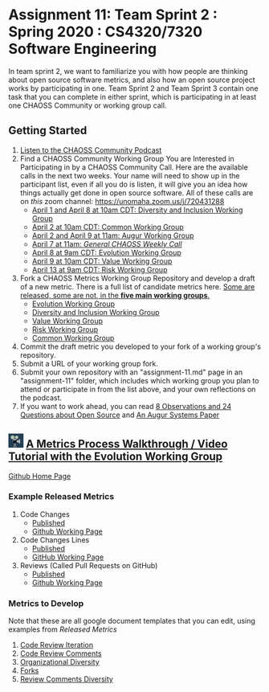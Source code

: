 # Assignment 11: Team Sprint 2 : Spring 2020 : CS4320/7320 Software Engineering

In team sprint 2, we want to familiarize you with how people are thinking about open source software metrics, and also how an open source project works by participating in one. Team Sprint 2 and Team Sprint 3 contain one task that you can complete in either sprint, which is participating in at least one CHAOSS Community or working group call. 

## Getting Started
1. [Listen to the CHAOSS Community Podcast](../lecture-notes/19.-the-chaoss-podcast.mp3)
2. Find a CHAOSS Community Working Group You are Interested in Participating in by a CHAOSS Community Call. Here are the available calls in the next two weeks.  Your name will need to show up in the participant list, even if all you do is listen, it will give you an idea how things actually get done in open source software. All of these calls are on *this* zoom channel: https://unomaha.zoom.us/j/720431288 
    - [April 1 and April 8 at 10am CDT: Diversity and Inclusion Working Group](https://docs.google.com/document/d/1MzDk84BL7FfHDxbFxJz39M72V2Hfc5Y6oCPhOl6woxo/edit)
    - [April 2 at 10am CDT: Common Working Group](https://docs.google.com/document/d/1xsii5tfmmDwWpuhrFcBJMeYeT3RipJdiCdHrbi0NalQ/edit#heading=h.n3rh3l1y6dv7)
    - [April 2 and April 9 at 11am: Augur Working Group](https://docs.google.com/document/d/1zo53hswG_ck9kC5vxVIHHNGHdSr4D3mie0lpXjoGH70/edit#heading=h.my5inrpj9myq)
    - [April 7 at 11am: *General CHAOSS Weekly Call*](https://docs.google.com/document/d/1PMDWc6xMe0fNE7shxTK5_HE_ykRBG5w55_Zx5hvzsEY/edit)
    - [April 8 at 9am CDT: Evolution Working Group](https://docs.google.com/document/d/1MzDk84BL7FfHDxbFxJz39M72V2Hfc5Y6oCPhOl6woxo/edit)
    - [April 9 at 10am CDT: Value Working Group](https://docs.google.com/document/d/1iqIMpLBwuKSnE0BbQTgbsb9Im87IoN7IUzukochClCw/edit)
    - [April 13 at 9am CDT: Risk Working Group](https://docs.google.com/document/d/1iqIMpLBwuKSnE0BbQTgbsb9Im87IoN7IUzukochClCw/edit)
3. Fork a CHAOSS Metrics Working Group Repository and develop a draft of a new metric. There is a full list of candidate metrics here. [Some are released, some are not, in the **five main working groups**.](https://docs.google.com/spreadsheets/d/1oglcfYfvBX0mRNA_KgjpcgkRp8_ksx2q_n7a9V0Z9ZM/edit?usp=sharing)
    - [Evolution Working Group](https://github.com/chaoss/wg-evolution)
    - [Diversity and Inclusion Working Group](https://github.com/chaoss/wg-diversity-inclusion)
    - [Value Working Group](https://github.com/chaoss/wg-value)
    - [Risk Working Group](https://github.com/chaoss/wg-risk)
    - [Common Working Group](https://github.com/chaoss/wg-common)
4. Commit the draft metric you developed to your fork of a working group's repository. 
5. Submit a URL of your working group fork. 
6. Submit your own repository with an "assignment-11.md" page in an "assignment-11" folder, which includes which working group you plan to attend or participate in from the list above, and your own reflections on the podcast.
7. If you want to work ahead, you can read [8 Observations and 24 Questions about Open Source](../readings/24Questions.pdf) and [An Augur Systems Paper](../readings/augur_paper.pdf) 


## ![video](../video.jpeg) [A Metrics Process Walkthrough / Video Tutorial with the Evolution Working Group]()
[Github Home Page](https://github.com/chaoss/wg-evolution)

### Example Released Metrics
1. Code Changes
    - [Published](https://chaoss.community/metric-code-changes/)
    - [Github Working Page](https://github.com/chaoss/wg-evolution/blob/master/metrics/Code_Changes.md)
2. Code Changes Lines
    - [Published](https://chaoss.community/metric-code-changes-lines/)
    - [GitHub Working Page](https://github.com/chaoss/wg-evolution/blob/master/metrics/Code_Changes_Lines.md)
3. Reviews (Called Pull Requests on GitHub)
    - [Published](https://chaoss.community/metric-reviews/)
    - [Github Working Page](https://github.com/chaoss/wg-evolution/blob/master/metrics/Reviews.md)

### Metrics to Develop
Note that these are all google document templates that you can edit, using examples from *Released Metrics*
1. [Code Review Iteration](https://docs.google.com/document/d/1hZQ4--gga2OSVhrTrCCIg3ecPjcm7itJFtQ080e92bI/edit)
2. [Code Review Comments](https://docs.google.com/document/d/1SpOiCB9Pkx63iHa0LBLKU9gAJiT82230t_T2_Q3NqBY/edit)
3. [Organizational Diversity](https://docs.google.com/document/d/1vNCWc2t5CwJEIOjXGGDkfSfi1ZY_vYQYCNafknVde44/edit)
4. [Forks](https://docs.google.com/document/d/1KDEQPQooYihIAVLoVTwVrF-4cE259xfqZBMYX9bhyG8/edit)
5. [Review Comments Diversity](https://docs.google.com/document/d/104dby2llKERMWI4c21ifz0g8sP5heU2JfIX0-x_cKsA/edit)
